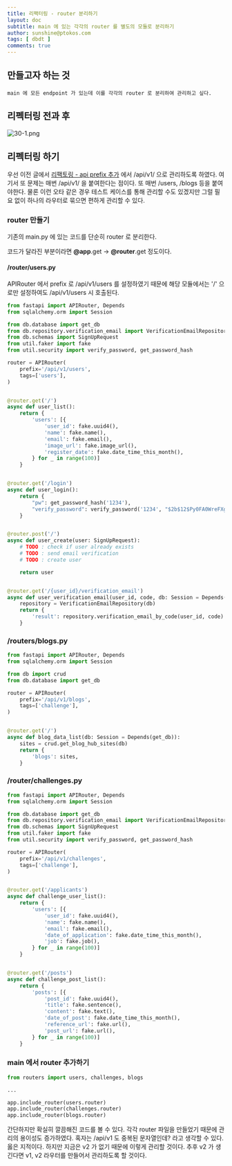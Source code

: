 ```yaml
---
title: 리팩터링 - router 분리하기
layout: doc
subtitle: main 에 있는 각각의 router 를 별도의 모듈로 분리하기
author: sunshine@ptokos.com
tags: [ dbdt ]
comments: true
---
```


## 만들고자 하는 것
`main 에 모든 endpoint 가 있는데 이를 각각의 router 로 분리하여 관리하고 싶다.`

## 리펙터링 전과 후
![30-1.png](/assets/img/dbdt/30-1.png)

## 리펙터링 하기
우선 이전 글에서 [리팩토링 - api prefix 추가](/docs/dbdt/2023-06-11-refactoring-add-api-prefix/) 에서 /api/v1/ 으로 관리하도록 하였다.
여기서 또 문제는 매번 /api/v1/ 을 붙여한다는 점이다. 또 매번 /users, /blogs 등을 붙여야한다. 물론 이런 오타 같은 경우 테스트 케이스를 통해 관리할 수도 있겠지만 그럴 필요 없이 하나의 라우터로 묶으면 편하게 관리할 수 있다.

### router 만들기
기존의 main.py 에 있는 코드를 단순히 router 로 분리한다.

코드가 달라진 부분이라면 **@app**.get -> **@router**.get 정도이다.

#### /router/users.py
APIRouter 에서 prefix 로 /api/v1/users 를 설정하였기 때문에 해당 모듈에서는 '/' 으로만 설정하여도 /api/v1/users 시 호출된다.

```python
from fastapi import APIRouter, Depends
from sqlalchemy.orm import Session

from db.database import get_db
from db.repository.verification_email import VerificationEmailRepository
from db.schemas import SignUpRequest
from util.faker import fake
from util.security import verify_password, get_password_hash

router = APIRouter(
    prefix='/api/v1/users',
    tags=['users'],
)


@router.get('/')
async def user_list():
    return {
        'users': [{
            'user_id': fake.uuid4(),
            'name': fake.name(),
            'email': fake.email(),
            'image_url': fake.image_url(),
            'register_date': fake.date_time_this_month(),
        } for _ in range(100)]
    }


@router.get('/login')
async def user_login():
    return {
        "pw": get_password_hash('1234'),
        "verify_password": verify_password('1234', "$2b$12$Py0FA0WreFXgNidDKqtrF.V.oC82gG7tWjDhlSsr0XlyC6J9p05Me")
    }


@router.post('/')
async def user_create(user: SignUpRequest):
    # TODO : check if user already exists
    # TODO : send email verification
    # TODO : create user

    return user


@router.get('/{user_id}/verification_email')
async def user_verification_email(user_id, code, db: Session = Depends(get_db)):
    repository = VerificationEmailRepository(db)
    return {
        'result': repository.verification_email_by_code(user_id, code)
    }
```

### /routers/blogs.py
```python
from fastapi import APIRouter, Depends
from sqlalchemy.orm import Session

from db import crud
from db.database import get_db

router = APIRouter(
    prefix='/api/v1/blogs',
    tags=['challenge'],
)


@router.get('/')
async def blog_data_list(db: Session = Depends(get_db)):
    sites = crud.get_blog_hub_sites(db)
    return {
        'blogs': sites,
    }
```

### /router/challenges.py
```python
from fastapi import APIRouter, Depends
from sqlalchemy.orm import Session

from db.database import get_db
from db.repository.verification_email import VerificationEmailRepository
from db.schemas import SignUpRequest
from util.faker import fake
from util.security import verify_password, get_password_hash

router = APIRouter(
    prefix='/api/v1/challenges',
    tags=['challenge'],
)


@router.get('/applicants')
async def challenge_user_list():
    return {
        'users': [{
            'user_id': fake.uuid4(),
            'name': fake.name(),
            'email': fake.email(),
            'date_of_application': fake.date_time_this_month(),
            'job': fake.job(),
        } for _ in range(100)]
    }


@router.get('/posts')
async def challenge_post_list():
    return {
        'posts': [{
            'post_id': fake.uuid4(),
            'title': fake.sentence(),
            'content': fake.text(),
            'date_of_post': fake.date_time_this_month(),
            'reference_url': fake.url(),
            'post_url': fake.url(),
        } for _ in range(100)]
    }
```

### main 에서 router 추가하기
```python
from routers import users, challenges, blogs

...

app.include_router(users.router)
app.include_router(challenges.router)
app.include_router(blogs.router)
```

간단하지만 확실히 깔끔해진 코드를 볼 수 있다. 각각 router 파일을 만들었기 때문에 관리의 용이성도 증가하였다.
혹자는 /api/v1 도 중복된 문자열인데? 라고 생각할 수 있다. 옳은 지적이다. 하지만 지금은 v2 가 없기 때문에 이렇게 관리할 것이다.
추후 v2 가 생긴다면 v1, v2 라우터를 만들어서 관리하도록 할 것이다.  

